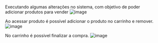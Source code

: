 Executando algumas alterações no sistema, com objetivo de poder adicionar produtos para vender
![image](https://github.com/user-attachments/assets/34529885-9ed6-4bd9-9fd4-13f1425e92ec)

Ao acessar produto é possível adicionar o produto no carrinho e remover.
![image](https://github.com/user-attachments/assets/43fd49b6-0b47-42b3-b006-28764e876c91)

No carrinho é possivel finalizar a compra.
![image](https://github.com/user-attachments/assets/c7e39f12-a843-4938-b7cd-8d568a70e46d)

